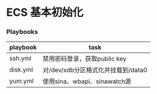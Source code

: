 # ECS 基本初始化

### Playbooks

|playbook|task|
|---|---|
|ssh.yml|禁用密码登录，获取public key|
|disk.yml|对/dev/xdb分区格式化并挂载到/data0|
|yum.yml|使用sina、wbapi、sinawatch源|

